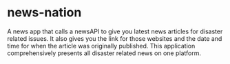 # news-nation
A news app that calls a newsAPI to give you latest news articles for disaster related issues. It also gives you the link for those websites and the date and time for when the article was originally published. This application comprehensively presents all disaster related news on one platform.
